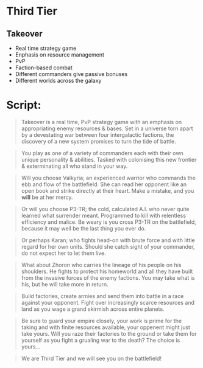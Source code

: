 # Third Tier

## Takeover

- Real time strategy game
- Enphasis on resource management
- PvP
- Faction-based combat
- Different commanders give passive bonuses
- Different worlds across the galaxy


# Script:

> Takeover is a real time, PvP strategy game with an emphasis on appropriating enemy resources & bases. Set in a universe torn apart by a devestating war between four intergalactic factions, the discovery of a new system promises to turn the tide of battle.

> You play as one of a variety of commanders each with their own unique personality & abilities. Tasked with colonising this new frontier & exterminating all who stand in your way. 

> Will you choose Valkyria; an experienced warrior who commands the ebb and flow of the battlefield. She can read her opponent like an open book and strike directly at their heart. Make a mistake, and you **will** be at her mercy.

> Or will you choose P3-TR; the cold, calculated A.I. who never quite learned what surrender meant. Programmed to kill with relentless efficiency and malice. Be weary is you cross P3-TR on the battlefield, because it may well be the last thing you ever do.

> Or perhaps Karan; who fights head-on with brute force and with little regard for her own units. Should she catch sight of your commander, do not expect her to let them live.

> What about Zhoron who carries the lineage of his people on his shoulders. He fights to protect his homeworld and all they have built from the invasive forces of the enemy factions. You may take what is his, but he will take more in return.

> Build factories, create armies and send them into battle in a race against your opponent. Fight over increasingly scarce resources and land as you wage a grand skirmish across entire planets.

> Be sure to guard your empire closely, your work is prime for the taking and with finite resources available, your oppenent might just take yours. Will you raze their factories to the ground or take them for yourself as you fight a grualing war to the death? The choice is yours...

> We are Third Tier and we will see you on the battlefield!

